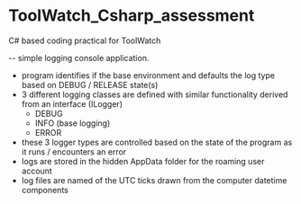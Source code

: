 # ToolWatch_Csharp_assessment
 C# based coding practical for ToolWatch

-- simple logging console application.

- program identifies if the base environment and defaults the log type based on DEBUG / RELEASE state(s)
- 3 different logging classes are defined with similar functionality derived from an interface (ILogger)
	- DEBUG
	- INFO (base logging)
	- ERROR
- these 3 logger types are controlled based on the state of the program as it runs / encounters an error
- logs are stored in the hidden AppData folder for the roaming user account
- log files are named of the UTC ticks drawn from the computer datetime components
